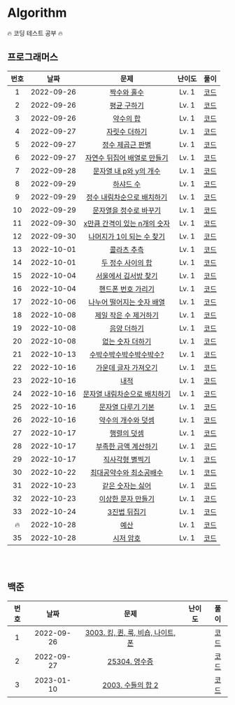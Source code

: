<h1>Algorithm</h1>

🔥 코딩 테스트 공부 🔥

<h2>프로그래머스</h2>

| 번호 |    날짜    |                                              문제                                               | 난이도 |                풀이                |
| :--: | :--------: | :---------------------------------------------------------------------------------------------: | :----: | :--------------------------------: |
|  1   | 2022-09-26 |         [짝수와 홀수](https://school.programmers.co.kr/learn/courses/30/lessons/12937)          | Lv. 1  | [코드](/Programmers/Lv.%201/01.js) |
|  2   | 2022-09-26 |         [평균 구하기](https://school.programmers.co.kr/learn/courses/30/lessons/12937)          | Lv. 1  | [코드](/Programmers/Lv.%201/02.js) |
|  3   | 2022-09-26 |          [약수의 합](https://school.programmers.co.kr/learn/courses/30/lessons/12928)           | Lv. 1  | [코드](/Programmers/Lv.%201/03.js) |
|  4   | 2022-09-27 |        [자릿수 더하기](https://school.programmers.co.kr/learn/courses/30/lessons/12931)         | Lv. 1  | [코드](/Programmers/Lv.%201/04.js) |
|  5   | 2022-09-27 |       [정수 제곱근 판별](https://school.programmers.co.kr/learn/courses/30/lessons/12934)       | Lv. 1  | [코드](/Programmers/Lv.%201/05.js) |
|  6   | 2022-09-27 | [자연수 뒤집어 배열로 만들기](https://school.programmers.co.kr/learn/courses/30/lessons/12932)  | Lv. 1  | [코드](/Programmers/Lv.%201/06.js) |
|  7   | 2022-09-28 |    [문자열 내 p와 y의 개수](https://school.programmers.co.kr/learn/courses/30/lessons/12916)    | Lv. 1  | [코드](/Programmers/Lv.%201/07.js) |
|  8   | 2022-09-29 |          [하샤드 수](https://school.programmers.co.kr/learn/courses/30/lessons/12947)           | Lv. 1  | [코드](/Programmers/Lv.%201/08.js) |
|  9   | 2022-09-29 |  [정수 내림차순으로 배치하기](https://school.programmers.co.kr/learn/courses/30/lessons/12933)  | Lv. 1  | [코드](/Programmers/Lv.%201/09.js) |
|  10  | 2022-09-29 |    [문자열을 정수로 바꾸기](https://school.programmers.co.kr/learn/courses/30/lessons/12925)    | Lv. 1  | [코드](/Programmers/Lv.%201/10.js) |
|  11  | 2022-09-30 | [x만큼 간격이 있는 n개의 숫자](https://school.programmers.co.kr/learn/courses/30/lessons/12954) | Lv. 1  | [코드](/Programmers/Lv.%201/11.js) |
|  12  | 2022-09-30 |  [나머지가 1이 되는 수 찾기](https://school.programmers.co.kr/learn/courses/30/lessons/87389)   | Lv. 1  | [코드](/Programmers/Lv.%201/12.js) |
|  13  | 2022-10-01 |         [콜라츠 추측](https://school.programmers.co.kr/learn/courses/30/lessons/12943)          | Lv. 1  | [코드](/Programmers/Lv.%201/13.js) |
|  14  | 2022-10-01 |      [두 정수 사이의 합](https://school.programmers.co.kr/learn/courses/30/lessons/12912)       | Lv. 1  | [코드](/Programmers/Lv.%201/14.js) |
|  15  | 2022-10-04 |     [서울에서 김서방 찾기](https://school.programmers.co.kr/learn/courses/30/lessons/12919)     | Lv. 1  | [코드](/Programmers/Lv.%201/15.js) |
|  16  | 2022-10-04 |      [핸드폰 번호 가리기](https://school.programmers.co.kr/learn/courses/30/lessons/12948)      | Lv. 1  | [코드](/Programmers/Lv.%201/16.js) |
|  17  | 2022-10-06 |  [나누어 떨어지는 숫자 배열](https://school.programmers.co.kr/learn/courses/30/lessons/12910)   | Lv. 1  | [코드](/Programmers/Lv.%201/17.js) |
|  18  | 2022-10-08 |    [제일 작은 수 제거하기](https://school.programmers.co.kr/learn/courses/30/lessons/12935)     | Lv. 1  | [코드](/Programmers/Lv.%201/18.js) |
|  19  | 2022-10-08 |         [음양 더하기](https://school.programmers.co.kr/learn/courses/30/lessons/76501)          | Lv. 1  | [코드](/Programmers/Lv.%201/19.js) |
|  20  | 2022-10-08 |       [없는 숫자 더하기](https://school.programmers.co.kr/learn/courses/30/lessons/86051)       | Lv. 1  | [코드](/Programmers/Lv.%201/20.js) |
|  21  | 2022-10-13 |   [수박수박수박수박수박수?](https://school.programmers.co.kr/learn/courses/30/lessons/12922)    | Lv. 1  | [코드](/Programmers/Lv.%201/21.js) |
|  22  | 2022-10-16 |     [가운데 글자 가져오기](https://school.programmers.co.kr/learn/courses/30/lessons/12903)     | Lv. 1  | [코드](/Programmers/Lv.%201/22.js) |
|  23  | 2022-10-16 |             [내적](https://school.programmers.co.kr/learn/courses/30/lessons/70128)             | Lv. 1  | [코드](/Programmers/Lv.%201/23.js) |
|  24  | 2022-10-16 | [문자열 내림차순으로 배치하기](https://school.programmers.co.kr/learn/courses/30/lessons/12917) | Lv. 1  | [코드](/Programmers/Lv.%201/24.js) |
|  25  | 2022-10-16 |      [문자열 다루기 기본](https://school.programmers.co.kr/learn/courses/30/lessons/12918)      | Lv. 1  | [코드](/Programmers/Lv.%201/25.js) |
|  26  | 2022-10-16 |      [약수의 개수와 덧셈](https://school.programmers.co.kr/learn/courses/30/lessons/77884)      | Lv. 1  | [코드](/Programmers/Lv.%201/26.js) |
|  27  | 2022-10-17 |         [행렬의 덧셈](https://school.programmers.co.kr/learn/courses/30/lessons/12950)          | Lv. 1  | [코드](/Programmers/Lv.%201/27.js) |
|  28  | 2022-10-17 |     [부족한 금액 계산하기](https://school.programmers.co.kr/learn/courses/30/lessons/82612)     | Lv. 1  | [코드](/Programmers/Lv.%201/28.js) |
|  29  | 2022-10-17 |       [직사각형 별찍기](https://school.programmers.co.kr/learn/courses/30/lessons/12969)        | Lv. 1  | [코드](/Programmers/Lv.%201/29.js) |
|  30  | 2022-10-22 |   [최대공약수와 최소공배수](https://school.programmers.co.kr/learn/courses/30/lessons/12940)    | Lv. 1  | [코드](/Programmers/Lv.%201/30.js) |
|  31  | 2022-10-23 |       [같은 숫자는 싫어](https://school.programmers.co.kr/learn/courses/30/lessons/12906)       | Lv. 1  | [코드](/Programmers/Lv.%201/31.js) |
|  32  | 2022-10-23 |      [이상한 문자 만들기](https://school.programmers.co.kr/learn/courses/30/lessons/12930)      | Lv. 1  | [코드](/Programmers/Lv.%201/32.js) |
|  33  | 2022-10-24 |         [3진법 뒤집기](https://school.programmers.co.kr/learn/courses/30/lessons/68935)         | Lv. 1  | [코드](/Programmers/Lv.%201/33.js) |
|  🔥  | 2022-10-28 |           [예산](https://school.programmers.co.kr/learn/courses/30/lessons/12982#qna)           | Lv. 1  | [코드](/Programmers/Lv.%201/34.js) |
|  35  | 2022-10-28 |          [시저 암호](https://school.programmers.co.kr/learn/courses/30/lessons/12926)           | Lv. 1  | [코드](/Programmers/Lv.%201/35.js) |

<br></br>

<h2>백준</h2>

| 번호 |    날짜    |                                    문제                                    |                                 난이도                                  |            풀이            |
| :--: | :--------: | :------------------------------------------------------------------------: | :---------------------------------------------------------------------: | :------------------------: |
|  1   | 2022-09-26 | [3003. 킹, 퀸, 룩, 비숍, 나이트, 폰](https://www.acmicpc.net/problem/3003) | <img src="https://d2gd6pc034wcta.cloudfront.net/tier/1.svg" width="15"> | [코드](/Baekjoon/3003.js)  |
|  2   | 2022-09-27 |           [25304. 영수증](https://www.acmicpc.net/problem/25304)           | <img src="https://d2gd6pc034wcta.cloudfront.net/tier/1.svg" width="15"> | [코드](/Baekjoon/25304.js) |
|  3   | 2023-01-10 |         [2003. 수들의 합 2](https://www.acmicpc.net/problem/2003)          | <img src="https://d2gd6pc034wcta.cloudfront.net/tier/7.svg" width="15"> | [코드](/Baekjoon/2003.js)  |
